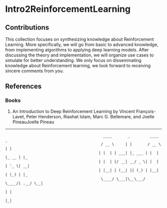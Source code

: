 # Intro2ReinforcementLearning

## Contributions

This collection focuses on synthesizing knowledge about Reinforcement Learning. More specifically, we will go from basic to advanced knowledge, from implementing algorithms to applying deep learning models. After discussing the theory and implementation, we will organize use cases to simulate for better understanding. We only focus on disseminating knowledge about Reinforcement learning, we look forward to receiving sincere comments from you.



## References

### Books

1. An Introduction to Deep Reinforcement Learning by Vincent François-Lavet, Peter Henderson, Riashat Islam, Marc G. Bellemare, and Joelle PineauJoelle Pineau


---
```
                                            ____       _         ____        _   
                                           / __ \     | |       / __ \      | |  
                                          | |  | | ___| |_ ___ | |  | |_ __ | |_ 
                                          | |  | |/ __| __/ _ \| |  | | '_ \| __|
                                          | |__| | (__| || (_) | |__| | |_) | |_ 
                                           \____/ \___|\__\___/ \____/| .__/ \__|
                                                                      | |        
                                                                      |_|     
```